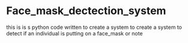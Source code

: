 # Face_mask_dectection_system
this is is s python code written to create a system to create a system to detect if an individual is putting on a face_mask or note
